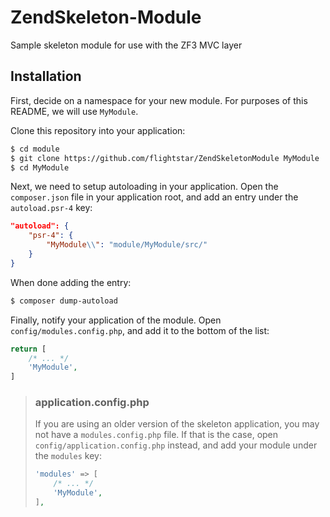 # ZendSkeleton-Module
Sample skeleton module for use with the ZF3 MVC layer

## Installation

First, decide on a namespace for your new module. For purposes of this README,
we will use `MyModule`.

Clone this repository into your application:

```bash
$ cd module
$ git clone https://github.com/flightstar/ZendSkeletonModule MyModule
$ cd MyModule
```

Next, we need to setup autoloading in your application. Open the `composer.json`
file in your application root, and add an entry under the `autoload.psr-4` key:

```json
"autoload": {
    "psr-4": {
        "MyModule\\": "module/MyModule/src/"
    }
}
```

When done adding the entry:

```bash
$ composer dump-autoload
```

Finally, notify your application of the module. Open
`config/modules.config.php`, and add it to the bottom of the list:

```php
return [
    /* ... */
    'MyModule',
]
```

> ### application.config.php
>
> If you are using an older version of the skeleton application, you may not
> have a `modules.config.php` file. If that is the case, open `config/application.config.php`
> instead, and add your module under the `modules` key:
>
> ```php
> 'modules' => [
>     /* ... */
>     'MyModule',
> ],
> ```

